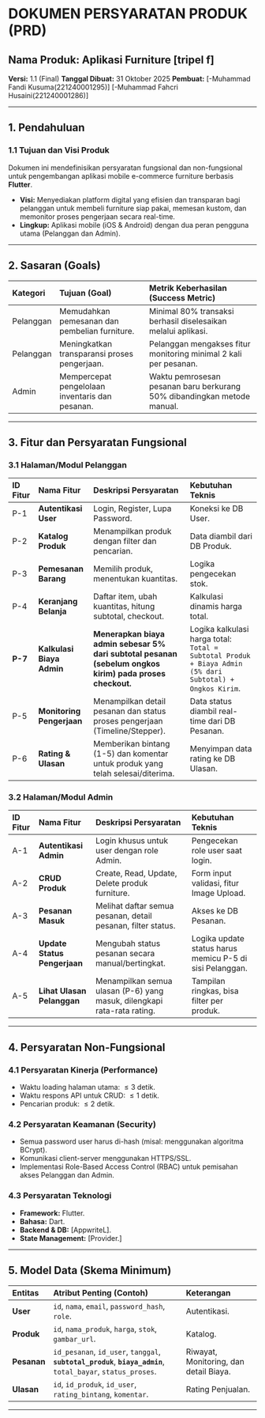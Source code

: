 # DOKUMEN PERSYARATAN PRODUK (PRD)

## Nama Produk: Aplikasi Furniture [tripel f]

**Versi:** 1.1 (Final)
**Tanggal Dibuat:** 31 Oktober 2025
**Pembuat:** [-Muhammad Fandi Kusuma(221240001295)]
            [-Muhammad Fahcri Husaini(221240001286)]

---

## 1. Pendahuluan

### 1.1 Tujuan dan Visi Produk
Dokumen ini mendefinisikan persyaratan fungsional dan non-fungsional untuk pengembangan aplikasi mobile e-commerce furniture berbasis **Flutter**.

* **Visi:** Menyediakan platform digital yang efisien dan transparan bagi pelanggan untuk membeli furniture siap pakai, memesan kustom, dan memonitor proses pengerjaan secara real-time.
* **Lingkup:** Aplikasi mobile (iOS & Android) dengan dua peran pengguna utama (Pelanggan dan Admin).

---

## 2. Sasaran (Goals)

| Kategori | Tujuan (Goal) | Metrik Keberhasilan (Success Metric) |
| :--- | :--- | :--- |
| Pelanggan | Memudahkan pemesanan dan pembelian furniture. | Minimal 80% transaksi berhasil diselesaikan melalui aplikasi. |
| Pelanggan | Meningkatkan transparansi proses pengerjaan. | Pelanggan mengakses fitur monitoring minimal 2 kali per pesanan. |
| Admin | Mempercepat pengelolaan inventaris dan pesanan. | Waktu pemrosesan pesanan baru berkurang 50% dibandingkan metode manual. |

---

## 3. Fitur dan Persyaratan Fungsional

### 3.1 Halaman/Modul Pelanggan

| ID Fitur | Nama Fitur | Deskripsi Persyaratan | Kebutuhan Teknis |
| :--- | :--- | :--- | :--- |
| P-1 | **Autentikasi User** | Login, Register, Lupa Password. | Koneksi ke DB User. |
| P-2 | **Katalog Produk** | Menampilkan produk dengan filter dan pencarian. | Data diambil dari DB Produk. |
| P-3 | **Pemesanan Barang** | Memilih produk, menentukan kuantitas. | Logika pengecekan stok. |
| P-4 | **Keranjang Belanja** | Daftar item, ubah kuantitas, hitung subtotal, checkout. | Kalkulasi dinamis harga total. |
| **P-7** | **Kalkulasi Biaya Admin** | **Menerapkan biaya admin sebesar 5% dari subtotal pesanan (sebelum ongkos kirim) pada proses checkout.** | Logika kalkulasi harga total: `Total = Subtotal Produk + Biaya Admin (5% dari Subtotal) + Ongkos Kirim`. |
| P-5 | **Monitoring Pengerjaan** | Menampilkan detail pesanan dan status proses pengerjaan (Timeline/Stepper). | Data status diambil real-time dari DB Pesanan. |
| P-6 | **Rating & Ulasan** | Memberikan bintang (1-5) dan komentar untuk produk yang telah selesai/diterima. | Menyimpan data rating ke DB Ulasan. |

### 3.2 Halaman/Modul Admin

| ID Fitur | Nama Fitur | Deskripsi Persyaratan | Kebutuhan Teknis |
| :--- | :--- | :--- | :--- |
| A-1 | **Autentikasi Admin** | Login khusus untuk user dengan role Admin. | Pengecekan role user saat login. |
| A-2 | **CRUD Produk** | Create, Read, Update, Delete produk furniture. | Form input validasi, fitur Image Upload. |
| A-3 | **Pesanan Masuk** | Melihat daftar semua pesanan, detail pesanan, filter status. | Akses ke DB Pesanan. |
| A-4 | **Update Status Pengerjaan** | Mengubah status pesanan secara manual/bertingkat. | Logika update status harus memicu P-5 di sisi Pelanggan. |
| A-5 | **Lihat Ulasan Pelanggan** | Menampilkan semua ulasan (P-6) yang masuk, dilengkapi rata-rata rating. | Tampilan ringkas, bisa filter per produk. |

---

## 4. Persyaratan Non-Fungsional

### 4.1 Persyaratan Kinerja (Performance)
* Waktu loading halaman utama: $\le 3$ detik.
* Waktu respons API untuk CRUD: $\le 1$ detik.
* Pencarian produk: $\le 2$ detik.

### 4.2 Persyaratan Keamanan (Security)
* Semua password user harus di-hash (misal: menggunakan algoritma BCrypt).
* Komunikasi client-server menggunakan HTTPS/SSL.
* Implementasi Role-Based Access Control (RBAC) untuk pemisahan akses Pelanggan dan Admin.

### 4.3 Persyaratan Teknologi
* **Framework:** Flutter.
* **Bahasa:** Dart.
* **Backend & DB:** [AppwriteL].
* **State Management:** [Provider.]

---

## 5. Model Data (Skema Minimum)

| Entitas | Atribut Penting (Contoh) | Keterangan |
| :--- | :--- | :--- |
| **User** | `id`, `nama`, `email`, `password_hash`, `role`. | Autentikasi. |
| **Produk** | `id`, `nama_produk`, `harga`, `stok`, `gambar_url`. | Katalog. |
| **Pesanan** | `id_pesanan`, `id_user`, `tanggal`, **`subtotal_produk`**, **`biaya_admin`**, `total_bayar`, `status_proses`. | Riwayat, Monitoring, dan detail Biaya. |
| **Ulasan** | `id`, `id_produk`, `id_user`, `rating_bintang`, `komentar`. | Rating Penjualan. |

---